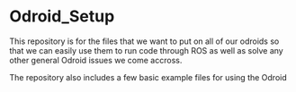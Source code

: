 # Odroid_Setup
This repository is for the files that we want to put on all of our odroids
so that we can easily use them to run code through ROS as well as solve any
other general Odroid issues we come accross.

The repository also includes a few basic example files for using the Odroid
